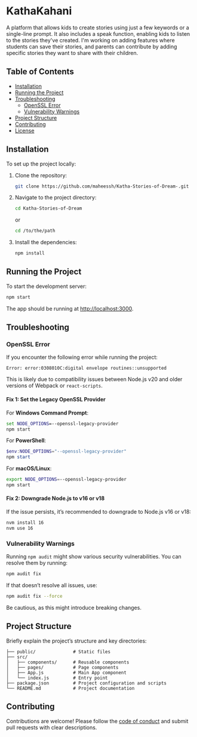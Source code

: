 


# KathaKahani

A platform that allows kids to create stories using just a few keywords or a single-line prompt. It also includes a speak function, enabling kids to listen to the stories they've created. I'm working on adding features where students can save their stories, and parents can contribute by adding specific stories they want to share with their children.

## Table of Contents

- [Installation](#installation)
- [Running the Project](#running-the-project)
- [Troubleshooting](#troubleshooting)
  - [OpenSSL Error](#openssl-error)
  - [Vulnerability Warnings](#vulnerability-warnings)
- [Project Structure](#project-structure)
- [Contributing](#contributing)
- [License](#license)

## Installation

To set up the project locally:

1. Clone the repository:

   ```bash
   git clone https://github.com/maheessh/Katha-Stories-of-Dream-.git
   ```

2. Navigate to the project directory:

   ```bash
   cd Katha-Stories-of-Dream 
   ```
   or
   
     ```bash
   cd /to/the/path 
   ```

4. Install the dependencies:

   ```bash
   npm install
   ```

## Running the Project

To start the development server:

```bash
npm start
```

The app should be running at [http://localhost:3000](http://localhost:3000).

## Troubleshooting

### OpenSSL Error

If you encounter the following error while running the project:

```
Error: error:0308010C:digital envelope routines::unsupported
```

This is likely due to compatibility issues between Node.js v20 and older versions of Webpack or `react-scripts`. 

#### Fix 1: Set the Legacy OpenSSL Provider

For **Windows Command Prompt**:

```cmd
set NODE_OPTIONS=--openssl-legacy-provider
npm start
```

For **PowerShell**:

```powershell
$env:NODE_OPTIONS="--openssl-legacy-provider"
npm start
```

For **macOS/Linux**:

```bash
export NODE_OPTIONS=--openssl-legacy-provider
npm start
```

#### Fix 2: Downgrade Node.js to v16 or v18

If the issue persists, it’s recommended to downgrade to Node.js v16 or v18:

```bash
nvm install 16
nvm use 16
```

### Vulnerability Warnings

Running `npm audit` might show various security vulnerabilities. You can resolve them by running:

```bash
npm audit fix
```

If that doesn’t resolve all issues, use:

```bash
npm audit fix --force
```

Be cautious, as this might introduce breaking changes.

## Project Structure

Briefly explain the project’s structure and key directories:

```
├── public/              # Static files
├── src/
│   ├── components/      # Reusable components
│   ├── pages/           # Page components
│   ├── App.js           # Main App component
│   └── index.js         # Entry point
├── package.json         # Project configuration and scripts
└── README.md            # Project documentation
```

## Contributing

Contributions are welcome! Please follow the [code of conduct](CODE_OF_CONDUCT.md) and submit pull requests with clear descriptions.

```
